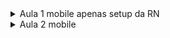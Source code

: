 <details>
<summary>Aula 1 mobile apenas setup da RN</summary>
aqui não são utilizados px e sim bp a densidade de pixels são diferentes.
aqui é tudo igual no react exceto algumas libs e o m odo de estilização, mas até isso pode ser semelhante.

```bash
❯ yarn add nativewind   
❯ yarn add tailwindcss -D
```

```json
tsconfig.json
{
  "extends": "expo/tsconfig.base",
  "compilerOptions": {
    "strict": true,
    "types": [
      "nativewind/types"
    ]
  }
}
```
  
```js
    module.exports = function(api) {
      api.cache(true);
      return {
        presets: ['babel-preset-expo'],
        plugins: ["nativewind/babel"]
      };
    };
```


```js
tailwind.config.js
/** @type {import('tailwindcss').Config} */
module.exports = {
  content: ["./App.{js,jsx,ts,tsx}", "./<custom directory>/**/*.{js,jsx,ts,tsx}"],
  theme: {
    extend: {},
  },
  plugins: [],
}
```

```bash
  yarn add eslint @rocketseat/eslint-config -D
```

```bash
touch eslintrc.json
```

```json
{
  "extends": [
    "@rocketseat/eslint-config/react"
  ]
}
```

```bash
 yarn add prettier-plugin-tailwindcss -D     
```


```bash
touch prettier.config.js
```

```js
module.exports = {
  plugins: [
    require('prettier-plugin-tailwindcss')
  ]
}

```

</details>

<details>
<summary>Aula 2 mobile</summary>

https://github.com/expo/google-fonts
```bash
 npx expo install @expo-google-fonts/inter expo-font
```

[svg no RN + Expo](https://github.com/kristerkari/react-native-svg-transformer)
</details>

